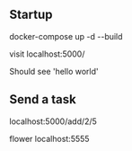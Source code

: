 ## Startup

docker-compose up -d --build

visit localhost:5000/

Should see 'hello world'


## Send a task

localhost:5000/add/2/5

flower
localhost:5555
